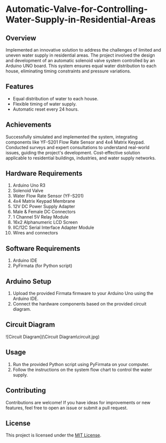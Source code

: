 # Automatic-Valve-for-Controlling-Water-Supply-in-Residential-Areas

## Overview
Implemented an innovative solution to address the challenges of limited and uneven water supply in residential areas. The project involved the design and development of an automatic solenoid valve system controlled by an Arduino UNO board. This system ensures equal water distribution to each house, eliminating timing constraints and pressure variations.

## Features
- Equal distribution of water to each house.
- Flexible timing of water supply.
- Automatic reset every 24 hours.

## Achievements
Successfully simulated and implemented the system, integrating components like YF-S201 Flow Rate Sensor and 4x4 Matrix Keypad.
Conducted surveys and expert consultations to understand real-world issues, guiding the project's development.
Cost-effective solution applicable to residential buildings, industries, and water supply networks.

## Hardware Requirements
1. Arduino Uno R3
2. Solenoid Valve
3. Water Flow Rate Sensor (YF-S201)
4. 4x4 Matrix Keypad Membrane
5. 12V DC Power Supply Adapter
6. Male & Female DC Connectors
7. 1 Channel 5V Relay Module
8. 16x2 Alphanumeric LCD Screen
9. IIC/12C Serial Interface Adapter Module
10. Wires and connectors

## Software Requirements
1. Arduino IDE
2. PyFirmata (for Python script)

## Arduino Setup
1. Upload the provided Firmata firmware to your Arduino Uno using the Arduino IDE.
2. Connect the hardware components based on the provided circuit diagram.

## Circuit Diagram

![Circuit Diagram](\Circuit Diagram\circuit.jpg)

## Usage
1. Run the provided Python script using PyFirmata on your computer.
2. Follow the instructions on the system flow chart to control the water supply.

## Contributing
Contributions are welcome! If you have ideas for improvements or new features, feel free to open an issue or submit a pull request.

## License
This project is licensed under the [MIT License](LICENSE).

